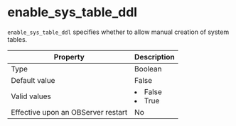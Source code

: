 enable_sys_table_ddl
=========================================

`enable_sys_table_ddl` specifies whether to allow manual creation of system tables.


| **Property** | **Description** |
|------------------|--------------------------------------------------------------------------------------------------------|
| Type | Boolean |
| Default value | False |
| Valid values | <li> False   <li> True |
| Effective upon an OBServer restart | No |



